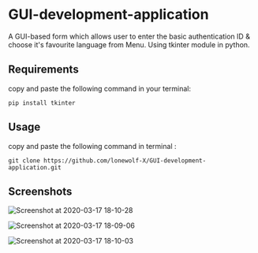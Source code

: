 # GUI-development-application
A GUI-based form which allows user to enter the basic authentication ID & choose it's favourite language from Menu.
Using tkinter module in python.

## Requirements
copy and paste the following command in your terminal:

 `pip install tkinter`
## Usage
copy and paste the following command in terminal : 

`git clone https://github.com/lonewolf-X/GUI-development-application.git`

## Screenshots

![Screenshot at 2020-03-17 18-10-28](https://user-images.githubusercontent.com/61106875/77291217-b5abf200-6cd5-11ea-9448-3a746e16dcc9.png)

![Screenshot at 2020-03-17 18-09-06](https://user-images.githubusercontent.com/61106875/77291230-be9cc380-6cd5-11ea-9255-39f1e628a81e.png)

![Screenshot at 2020-03-17 18-10-03](https://user-images.githubusercontent.com/61106875/77291226-ba70a600-6cd5-11ea-87a8-2c42a3de9c2b.png)
